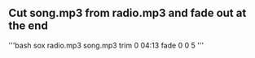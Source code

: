 ## Cut song.mp3 from radio.mp3 and fade out at the end
'''bash
sox radio.mp3 song.mp3 trim 0 04:13 fade 0 0 5
'''
